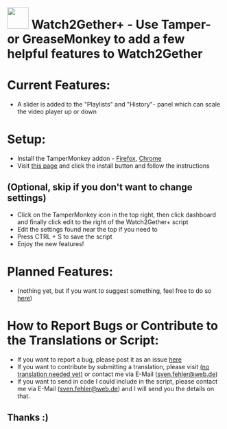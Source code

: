 # <img src="https://raw.githubusercontent.com/Sv443/code/master/resources/favicons/watch2gether%2B%20icon.png" width="50px" height="50px" /> Watch2Gether+ - Use Tamper- or GreaseMonkey to add a few helpful features to Watch2Gether


# Current Features:

- A slider is added to the "Playlists" and "History"- panel which can scale the video player up or down


# Setup:
- Install the TamperMonkey addon - <a href="https://tinyurl.com/ybed26ab">Firefox</a>, <a href="https://tinyurl.com/aqhkmex">Chrome</a>
- Visit <a href="">this page</a> and click the install button and follow the instructions
## (Optional, skip if you don't want to change settings)
- Click on the TamperMonkey icon in the top right, then click dashboard and finally click edit to the right of the Watch2Gether+ script
- Edit the settings found near the top if you need to
- Press CTRL + S to save the script
- Enjoy the new features!
  
  
# Planned Features:
- (nothing yet, but if you want to suggest something, feel free to do so <a href="https://github.com/Sv443/Watch2Gether-plus/issues">here</a>)


# How to Report Bugs or Contribute to the Translations or Script:
- If you want to report a bug, please post it as an issue <a href="https://github.com/Sv443/Watch2Gether-plus/issues">here</a>
- If you want to contribute by submitting a translation, please visit <a href="" target="blank_">(no translation needed yet)</a> or contact me via E-Mail (sven.fehler@web.de)
- If you want to send in code I could include in the script, please contact me via E-Mail (sven.fehler@web.de) and I will send you the details on that. 
## Thanks :)
